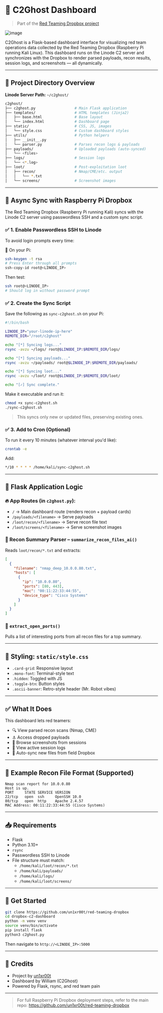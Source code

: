 
# 🧠 C2Ghost Dashboard

> Part of the [Red Teaming Dropbox project](https://github.com/un1xr00t/red-teaming-dropbox)
> 
![image](https://github.com/user-attachments/assets/bbb50cbb-180a-4761-bfc2-72d371359be6)

C2Ghost is a Flask-based dashboard interface for visualizing red team operations data collected by the Red Teaming Dropbox (Raspberry Pi running Kali Linux). This dashboard runs on the Linode C2 server and synchronizes with the Dropbox to render parsed payloads, recon results, session logs, and screenshots — all dynamically.

---

## 📁 Project Directory Overview

**Linode Server Path:** `~/c2ghost/`

```bash
c2ghost/
├── c2ghost.py                  # Main Flask application
├── templates/                  # HTML templates (Jinja2)
│   ├── base.html               # Base layout
│   └── index.html              # Dashboard page
├── static/                     # CSS, JS, images
│   └── style.css               # Custom dashboard styles
├── utils/                      # Python helpers
│   ├── __init__.py
│   └── parser.py               # Parses recon logs & payloads
├── payloads/                   # Uploaded payloads (auto-synced)
│   └── <files>
├── logs/                       # Session logs
│   └── <*.log>
├── loot/                       # Post-exploitation loot
│   ├── recon/                  # Nmap/CME/etc. output
│   │   └── *.txt
│   └── screens/                # Screenshot images
```

---

## 🔄 Async Sync with Raspberry Pi Dropbox

The Red Teaming Dropbox (Raspberry Pi running Kali) syncs with the Linode C2 server using passwordless SSH and a custom sync script.

### ✅ 1. Enable Passwordless SSH to Linode
To avoid login prompts every time:

🔑 On your Pi:
```bash
ssh-keygen -t rsa
# Press Enter through all prompts
ssh-copy-id root@<LINODE_IP>
```
Then test:
```bash
ssh root@<LINODE_IP>
# Should log in without password prompt
```

### ✅ 2. Create the Sync Script
Save the following as `sync-c2ghost.sh` on your Pi:

```bash
#!/bin/bash

LINODE_IP="your-linode-ip-here"
REMOTE_DIR="/root/c2ghost"

echo "[*] Syncing logs..."
rsync -avzu ~/logs/ root@$LINODE_IP:$REMOTE_DIR/logs/

echo "[*] Syncing payloads..."
rsync -avzu ~/payloads/ root@$LINODE_IP:$REMOTE_DIR/payloads/

echo "[*] Syncing loot..."
rsync -avzu ~/loot/ root@$LINODE_IP:$REMOTE_DIR/loot/

echo "[✓] Sync complete."
```

Make it executable and run it:
```bash
chmod +x sync-c2ghost.sh
./sync-c2ghost.sh
```

> This syncs only new or updated files, preserving existing ones.

### ✅ 3. Add to Cron (Optional)
To run it every 10 minutes (whatever interval you'd like):
```bash
crontab -e
```
Add:
```bash
*/10 * * * * /home/kali/sync-c2ghost.sh
```

--- 

## 🧩 Flask Application Logic

### 🔥 App Routes (in `c2ghost.py`):
- `/` → Main dashboard route (renders recon + payload cards)
- `/payloads/<filename>` → Serve payloads
- `/loot/recon/<filename>` → Serve recon file text
- `/loot/screens/<filename>` → Serve screenshot images

### 🧠 Recon Summary Parser – `summarize_recon_files_ai()`
Reads `loot/recon/*.txt` and extracts:
```json
[
  {
    "filename": "nmap_deep_10.0.0.80.txt",
    "hosts": [
      {
        "ip": "10.0.0.80",
        "ports": [80, 443],
        "mac": "00:11:22:33:44:55",
        "device_type": "Cisco Systems"
      }
    ]
  }
]
```

### 📡 `extract_open_ports()`
Pulls a list of interesting ports from all recon files for a top summary.

---

## 🎨 Styling: `static/style.css`

- `.card-grid`: Responsive layout
- `.mono-font`: Terminal-style text
- `.hidden`: Toggled with JS
- `.toggle-btn`: Button styles
- `.ascii-banner`: Retro-style header (Mr. Robot vibes)

---

## ✅ What It Does

This dashboard lets red teamers:
- 🔍 View parsed recon scans (Nmap, CME)
- ⚓ Access dropped payloads
- 👀 Browse screenshots from sessions
- 📄 View active session logs
- 🔁 Auto-sync new files from field Dropbox

---

## 🧪 Example Recon File Format (Supported)

```text
Nmap scan report for 10.0.0.80
Host is up.
PORT     STATE SERVICE VERSION
22/tcp   open  ssh     OpenSSH 10.0
80/tcp   open  http    Apache 2.4.57
MAC Address: 00:11:22:33:44:55 (Cisco Systems)
```

---

## 📥 Requirements

- Flask
- Python 3.10+
- `rsync`
- Passwordless SSH to Linode
- File structure must match:
  - `/home/kali/loot/recon/*.txt`
  - `/home/kali/payloads/`
  - `/home/kali/logs/`
  - `/home/kali/loot/screens/`

---

## 🚀 Get Started

```bash
git clone https://github.com/un1xr00t/red-teaming-dropbox
cd dropbox-c2-dashboard
python -m venv venv
source venv/bin/activate
pip install flask
python3 c2ghost.py
```

Then navigate to `http://<LINODE_IP>:5000`

---

## 📌 Credits
- Project by [un1xr00t](https://github.com/un1xr00t)
- Dashboard by William (C2Ghost)
- Powered by Flask, rsync, and red team pain

---

> For full Raspberry Pi Dropbox deployment steps, refer to the main repo: https://github.com/un1xr00t/red-teaming-dropbox
